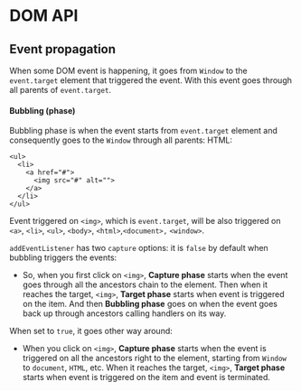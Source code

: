 # DOM API

## Event propagation

When some DOM event is happening, it goes from `Window` to the `event.target` element that triggered the event. With this event goes through all parents of `event.target`.

#### Bubbling (phase)

Bubbling phase is when the event starts from `event.target` element and consequently goes to the `Window` through all parents:
HTML:

```
<ul>
  <li>
    <a href="#">
      <img src="#" alt="">
    </a>
  </li>
</ul>
```

Event triggered on `<img>`, which is `event.target`, will be also triggered on `<a>`, `<li>`, `<ul>`, `<body>`, `<html>`,`<document>,` `<window>`.

`addEventListener` has two `capture` options: it is `false` by default when bubbling triggers the events:

- So, when you first click on `<img>`, **Capture phase** starts when the event goes through all the ancestors chain to the element. Then when it reaches the target, `<img>`, **Target phase** starts when event is triggered on the item. And then **Bubbling phase** goes on when the event goes back up through ancestors calling handlers on its way.

When set to `true`, it goes other way around:

- When you click on `<img>`, **Capture phase** starts when the event is triggered on all the ancestors right to the element, starting from `Window` to `document`, `HTML`, etc. When it reaches the target, `<img>`, **Target phase** starts when event is triggered on the item and event is terminated.
